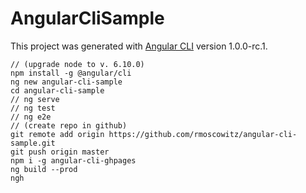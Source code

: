 # AngularCliSample

This project was generated with [Angular CLI](https://github.com/angular/angular-cli) version 1.0.0-rc.1.

```
// (upgrade node to v. 6.10.0)
npm install -g @angular/cli
ng new angular-cli-sample
cd angular-cli-sample
// ng serve
// ng test
// ng e2e
// (create repo in github)
git remote add origin https://github.com/rmoscowitz/angular-cli-sample.git
git push origin master
npm i -g angular-cli-ghpages
ng build --prod
ngh
```
